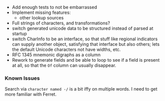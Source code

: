 * Add enough tests to not be embarrassed
* Implement missing features:
  + other lookup sources
* Full strings of characters, and transformations?
* switch generated unicode data to be structured instead of parsed at startup
* switch CharInfo to be an interface, so that stuff like regional indicators
  can supply another object, satisfying that interface but also others; lets
  the default Unicode characters not have widths, etc.
* RFC 1345 mnemonic digraphs as a column
* Rework to generate fields and be able to loop to see if a field is present
  at all, so that the `Of` column can usually disappear.

### Known Issues

Search via `character named -/` is a bit iffy on multiple words.  I need to
get more familiar with Ferret.
